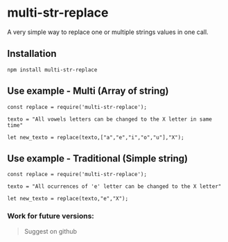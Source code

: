 # multi-str-replace 

A very simple way to replace one or multiple strings values in one call.

## Installation

```
npm install multi-str-replace
```

## Use example - Multi (Array of string)

```
const replace = require('multi-str-replace');

texto = "All vowels letters can be changed to the X letter in same time"

let new_texto = replace(texto,["a","e","i","o","u"],"X");
```

## Use example - Traditional (Simple string)

```
const replace = require('multi-str-replace');

texto = "All ocurrences of 'e' letter can be changed to the X letter"

let new_texto = replace(texto,"e","X");
```

### Work for future versions: 

> Suggest on github

